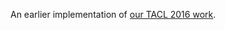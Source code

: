 An earlier implementation of [our TACL 2016 work](https://www.github.com/zeljkoagic/nlpfromscrach).
